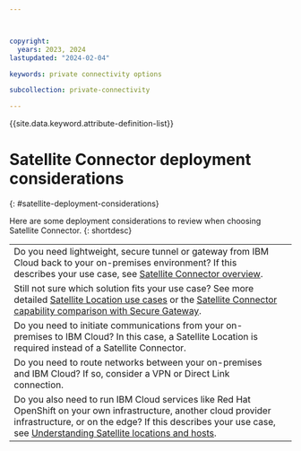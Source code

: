 ```yaml
---



copyright:
  years: 2023, 2024
lastupdated: "2024-02-04"

keywords: private connectivity options

subcollection: private-connectivity

---
```


{{site.data.keyword.attribute-definition-list}}

# Satellite Connector deployment considerations
{: #satellite-deployment-considerations}

Here are some deployment considerations to review when choosing Satellite Connector.
{: shortdesc}

|   |   |
|:----|:-----|
| Do you need lightweight, secure tunnel or gateway from IBM Cloud back to your on-premises environment? If this describes your use case, see [Satellite Connector overview](/docs/satellite?topic=satellite-understand-connectors). | |
| Still not sure which solution fits your use case? See more detailed [Satellite Location use cases](/docs/satellite?topic=satellite-use-case) or the [Satellite Connector capability comparison with Secure Gateway](/docs/satellite?topic=satellite-connector-and-secure-gateway#capability-comparison). ||
| Do you need to initiate communications from your on-premises to IBM Cloud? In this case, a Satellite Location is required instead of a Satellite Connector. ||
| Do you need to route networks between your on-premises and IBM Cloud? If so, consider a VPN or Direct Link connection. ||
| Do you also need to run IBM Cloud services like Red Hat OpenShift on your own infrastructure, another cloud provider infrastructure, or on the edge? If this describes your use case, see [Understanding Satellite locations and hosts](/docs/satellite?topic=satellite-location-host). ||
